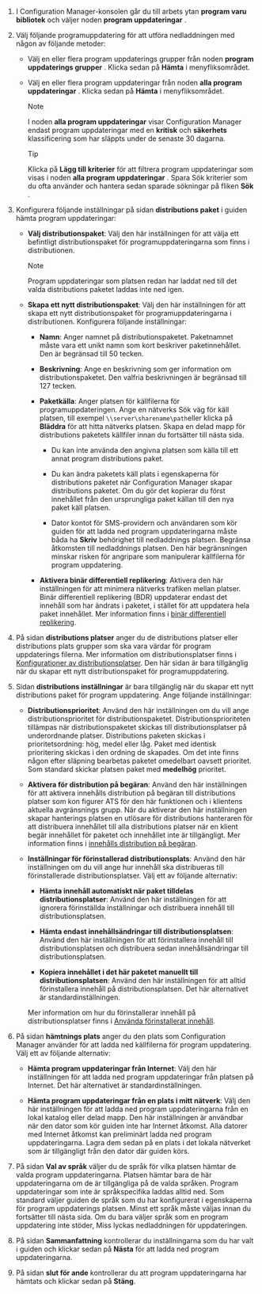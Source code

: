 1.  I Configuration Manager-konsolen går du till arbets ytan **program varu bibliotek** och väljer noden **program uppdateringar** .  

2.  Välj följande programuppdatering för att utföra nedladdningen med någon av följande metoder:  

    -   Välj en eller flera program uppdaterings grupper från noden **program uppdaterings grupper** . Klicka sedan på **Hämta** i menyfliksområdet.  

    -   Välj en eller flera program uppdateringar från noden **alla program uppdateringar** . Klicka sedan på **Hämta** i menyfliksområdet.  

        > [!NOTE]  
        >  I noden **alla program uppdateringar** visar Configuration Manager endast program uppdateringar med en **kritisk** och **säkerhets** klassificering som har släppts under de senaste 30 dagarna.  

        > [!TIP]  
        >  Klicka på **Lägg till kriterier** för att filtrera program uppdateringar som visas i noden **alla program uppdateringar** . Spara Sök kriterier som du ofta använder och hantera sedan sparade sökningar på fliken **Sök** .  


3.  Konfigurera följande inställningar på sidan **distributions paket** i guiden hämta program uppdateringar:  

    -  **Välj distributionspaket**: Välj den här inställningen för att välja ett befintligt distributionspaket för programuppdateringarna som finns i distributionen.  

        > [!NOTE]  
        >  Program uppdateringar som platsen redan har laddat ned till det valda distributions paketet laddas inte ned igen.  

    -  **Skapa ett nytt distributionspaket**: Välj den här inställningen för att skapa ett nytt distributionspaket för programuppdateringarna i distributionen. Konfigurera följande inställningar:  

        -   **Namn**: Anger namnet på distributionspaketet. Paketnamnet måste vara ett unikt namn som kort beskriver paketinnehållet. Den är begränsad till 50 tecken.  

        -   **Beskrivning**: Ange en beskrivning som ger information om distributionspaketet. Den valfria beskrivningen är begränsad till 127 tecken.    

        -   **Paketkälla**: Anger platsen för källfilerna för programuppdateringen. Ange en nätverks Sök väg för käll platsen, till exempel `\\server\sharename\path`eller klicka på **Bläddra** för att hitta nätverks platsen. Skapa en delad mapp för distributions paketets källfiler innan du fortsätter till nästa sida.  

             - Du kan inte använda den angivna platsen som källa till ett annat program distributions paket.  

             - Du kan ändra paketets käll plats i egenskaperna för distributions paketet när Configuration Manager skapar distributions paketet. Om du gör det kopierar du först innehållet från den ursprungliga paket källan till den nya paket käll platsen.  

             -  Dator kontot för SMS-providern och användaren som kör guiden för att ladda ned program uppdateringarna måste båda ha **Skriv** behörighet till nedladdnings platsen. Begränsa åtkomsten till nedladdnings platsen. Den här begränsningen minskar risken för angripare som manipulerar källfilerna för program uppdatering.  

        - **Aktivera binär differentiell replikering**: Aktivera den här inställningen för att minimera nätverks trafiken mellan platser. Binär differentiell replikering (BDR) uppdaterar endast det innehåll som har ändrats i paketet, i stället för att uppdatera hela paket innehållet. Mer information finns i [binär differentiell replikering](../../core/plan-design/hierarchy/fundamental-concepts-for-content-management.md#binary-differential-replication).  

4.  På sidan **distributions platser** anger du de distributions platser eller distributions plats grupper som ska vara värdar för program uppdaterings filerna. Mer information om distributionsplatser finns i [Konfigurationer av distributionsplatser](../../core/servers/deploy/configure/install-and-configure-distribution-points.md#bkmk_configs). Den här sidan är bara tillgänglig när du skapar ett nytt distributionspaket för programuppdatering.  

5.  Sidan **distributions inställningar** är bara tillgänglig när du skapar ett nytt distributions paket för program uppdatering. Ange följande inställningar:  

    -   **Distributionsprioritet**: Använd den här inställningen om du vill ange distributionsprioritet för distributionspaketet. Distributionsprioriteten tillämpas när distributionspaketet skickas till distributionsplatser på underordnande platser. Distributions paketen skickas i prioritetsordning: hög, medel eller låg. Paket med identisk prioritering skickas i den ordning de skapades. Om det inte finns någon efter släpning bearbetas paketet omedelbart oavsett prioritet. Som standard skickar platsen paket med **medelhög** prioritet.  

    -   **Aktivera för distribution på begäran**: Använd den här inställningen för att aktivera innehålls distribution på begäran till distributions platser som kon figurer ATS för den här funktionen och i klientens aktuella avgränsnings grupp. När du aktiverar den här inställningen skapar hanterings platsen en utlösare för distributions hanteraren för att distribuera innehållet till alla distributions platser när en klient begär innehållet för paketet och innehållet inte är tillgängligt. Mer information finns i [innehålls distribution på begäran](../../core/plan-design/hierarchy/fundamental-concepts-for-content-management.md#on-demand-content-distribution).  

    -   **Inställningar för förinstallerad distributionsplats**: Använd den här inställningen om du vill ange hur innehåll ska distribueras till förinstallerade distributionsplatser. Välj ett av följande alternativ:  

        -   **Hämta innehåll automatiskt när paket tilldelas distributionsplatser**: Använd den här inställningen för att ignorera förinställda inställningar och distribuera innehåll till distributionsplatsen.   

        -   **Hämta endast innehållsändringar till distributionsplatsen**: Använd den här inställningen för att förinstallera innehåll till distributionsplatsen och distribuera sedan innehållsändringar till distributionsplatsen.  

        -   **Kopiera innehållet i det här paketet manuellt till distributionsplatsen**: Använd den här inställningen för att alltid förinstallera innehåll på distributionsplatsen. Det här alternativet är standardinställningen.  

        Mer information om hur du förinstallerar innehåll på distributionsplatser finns i [Använda förinstallerat innehåll](../../core/servers/deploy/configure/deploy-and-manage-content.md#bkmk_prestage).  


6.  På sidan **hämtnings plats** anger du den plats som Configuration Manager använder för att ladda ned källfilerna för program uppdatering. Välj ett av följande alternativ:  

    -   **Hämta program uppdateringar från Internet**: Välj den här inställningen för att ladda ned program uppdateringar från platsen på Internet. Det här alternativet är standardinställningen.  

    -   **Hämta program uppdateringar från en plats i mitt nätverk**: Välj den här inställningen för att ladda ned program uppdateringarna från en lokal katalog eller delad mapp. Den här inställningen är användbar när den dator som kör guiden inte har Internet åtkomst. Alla datorer med Internet åtkomst kan preliminärt ladda ned program uppdateringarna. Lagra dem sedan på en plats i det lokala nätverket som är tillgängligt från den dator där guiden körs.  


7.  På sidan **Val av språk** väljer du de språk för vilka platsen hämtar de valda program uppdateringarna. Platsen hämtar bara de här uppdateringarna om de är tillgängliga på de valda språken. Program uppdateringar som inte är språkspecifika laddas alltid ned. Som standard väljer guiden de språk som du har konfigurerat i egenskaperna för program uppdaterings platsen. Minst ett språk måste väljas innan du fortsätter till nästa sida. Om du bara väljer språk som en program uppdatering inte stöder, Miss lyckas nedladdningen för uppdateringen.  

8. På sidan **Sammanfattning** kontrollerar du inställningarna som du har valt i guiden och klickar sedan på **Nästa** för att ladda ned program uppdateringarna.  

9. På sidan **slut för ande** kontrollerar du att program uppdateringarna har hämtats och klickar sedan på **Stäng**.  

